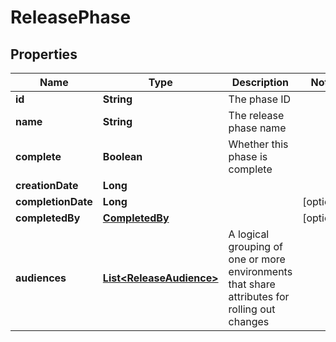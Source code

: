 

# ReleasePhase


## Properties

| Name | Type | Description | Notes |
|------------ | ------------- | ------------- | -------------|
|**id** | **String** | The phase ID |  |
|**name** | **String** | The release phase name |  |
|**complete** | **Boolean** | Whether this phase is complete |  |
|**creationDate** | **Long** |  |  |
|**completionDate** | **Long** |  |  [optional] |
|**completedBy** | [**CompletedBy**](CompletedBy.md) |  |  [optional] |
|**audiences** | [**List&lt;ReleaseAudience&gt;**](ReleaseAudience.md) | A logical grouping of one or more environments that share attributes for rolling out changes |  |



